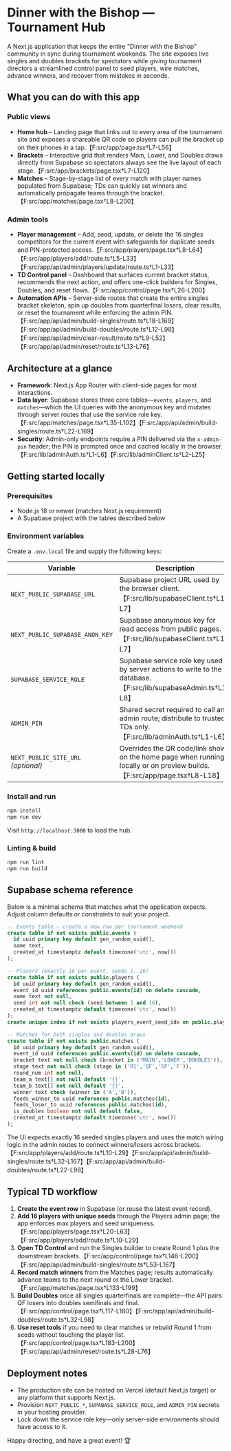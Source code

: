 # Dinner with the Bishop — Tournament Hub

A Next.js application that keeps the entire "Dinner with the Bishop" community in sync during tournament weekends. The site exposes live singles and doubles brackets for spectators while giving tournament directors a streamlined control panel to seed players, wire matches, advance winners, and recover from mistakes in seconds.

## What you can do with this app

### Public views
- **Home hub** – Landing page that links out to every area of the tournament site and exposes a shareable QR code so players can pull the bracket up on their phones in a tap.【F:src/app/page.tsx†L7-L56】
- **Brackets** – Interactive grid that renders Main, Lower, and Doubles draws directly from Supabase so spectators always see the live layout of each stage.【F:src/app/brackets/page.tsx†L7-L120】
- **Matches** – Stage-by-stage list of every match with player names populated from Supabase; TDs can quickly set winners and automatically propagate teams through the bracket.【F:src/app/matches/page.tsx†L8-L200】

### Admin tools
- **Player management** – Add, seed, update, or delete the 16 singles competitors for the current event with safeguards for duplicate seeds and PIN-protected access.【F:src/app/players/page.tsx†L8-L64】【F:src/app/players/add/route.ts†L5-L33】【F:src/app/api/admin/players/update/route.ts†L1-L33】
- **TD Control panel** – Dashboard that surfaces current bracket status, recommends the next action, and offers one-click builders for Singles, Doubles, and reset flows.【F:src/app/control/page.tsx†L26-L200】
- **Automation APIs** – Server-side routes that create the entire singles bracket skeleton, spin up doubles from quarterfinal losers, clear results, or reset the tournament while enforcing the admin PIN.【F:src/app/api/admin/build-singles/route.ts†L18-L169】【F:src/app/api/admin/build-doubles/route.ts†L12-L98】【F:src/app/api/admin/clear-result/route.ts†L9-L52】【F:src/app/api/admin/reset/route.ts†L13-L76】

## Architecture at a glance
- **Framework**: Next.js App Router with client-side pages for most interactions.
- **Data layer**: Supabase stores three core tables—`events`, `players`, and `matches`—which the UI queries with the anonymous key and mutates through server routes that use the service role key.【F:src/app/matches/page.tsx†L35-L102】【F:src/app/api/admin/build-singles/route.ts†L22-L169】
- **Security**: Admin-only endpoints require a PIN delivered via the `x-admin-pin` header; the PIN is prompted once and cached locally in the browser.【F:src/lib/adminAuth.ts†L1-L6】【F:src/lib/adminClient.ts†L2-L25】

## Getting started locally

### Prerequisites
- Node.js 18 or newer (matches Next.js requirement)
- A Supabase project with the tables described below

### Environment variables
Create a `.env.local` file and supply the following keys:

| Variable | Description |
| --- | --- |
| `NEXT_PUBLIC_SUPABASE_URL` | Supabase project URL used by the browser client.【F:src/lib/supabaseClient.ts†L1-L7】 |
| `NEXT_PUBLIC_SUPABASE_ANON_KEY` | Supabase anonymous key for read access from public pages.【F:src/lib/supabaseClient.ts†L1-L7】 |
| `SUPABASE_SERVICE_ROLE` | Supabase service role key used by server actions to write to the database.【F:src/lib/supabaseAdmin.ts†L1-L8】 |
| `ADMIN_PIN` | Shared secret required to call any admin route; distribute to trusted TDs only.【F:src/lib/adminAuth.ts†L1-L6】 |
| `NEXT_PUBLIC_SITE_URL` *(optional)* | Overrides the QR code/link shown on the home page when running locally or on preview builds.【F:src/app/page.tsx†L8-L18】 |

### Install and run
```bash
npm install
npm run dev
```
Visit `http://localhost:3000` to load the hub.

### Linting & build
```bash
npm run lint
npm run build
```

## Supabase schema reference
Below is a minimal schema that matches what the application expects. Adjust column defaults or constraints to suit your project.

```sql
-- Events table – create a new row per tournament weekend
create table if not exists public.events (
  id uuid primary key default gen_random_uuid(),
  name text,
  created_at timestamptz default timezone('utc', now())
);

-- Players (exactly 16 per event, seeds 1..16)
create table if not exists public.players (
  id uuid primary key default gen_random_uuid(),
  event_id uuid references public.events(id) on delete cascade,
  name text not null,
  seed int not null check (seed between 1 and 16),
  created_at timestamptz default timezone('utc', now())
);
create unique index if not exists players_event_seed_idx on public.players(event_id, seed);

-- Matches for both singles and doubles draws
create table if not exists public.matches (
  id uuid primary key default gen_random_uuid(),
  event_id uuid references public.events(id) on delete cascade,
  bracket text not null check (bracket in ('MAIN','LOWER','DOUBLES')),
  stage text not null check (stage in ('R1','QF','SF','F')),
  round_num int not null,
  team_a text[] not null default '{}',
  team_b text[] not null default '{}',
  winner text check (winner in ('A','B')),
  feeds_winner_to uuid references public.matches(id),
  feeds_loser_to uuid references public.matches(id),
  is_doubles boolean not null default false,
  created_at timestamptz default timezone('utc', now())
);
```
The UI expects exactly 16 seeded singles players and uses the match wiring logic in the admin routes to connect winners/losers across brackets.【F:src/app/players/add/route.ts†L10-L29】【F:src/app/api/admin/build-singles/route.ts†L32-L167】【F:src/app/api/admin/build-doubles/route.ts†L22-L98】

## Typical TD workflow
1. **Create the event row** in Supabase (or reuse the latest event record).
2. **Add 16 players with unique seeds** through the Players admin page; the app enforces max players and seed uniqueness.【F:src/app/players/page.tsx†L20-L63】【F:src/app/players/add/route.ts†L10-L29】
3. **Open TD Control** and run the Singles builder to create Round 1 plus the downstream brackets.【F:src/app/control/page.tsx†L146-L200】【F:src/app/api/admin/build-singles/route.ts†L53-L167】
4. **Record match winners** from the Matches page; results automatically advance teams to the next round or the Lower bracket.【F:src/app/matches/page.tsx†L133-L199】
5. **Build Doubles** once all singles quarterfinals are complete—the API pairs QF losers into doubles semifinals and final.【F:src/app/control/page.tsx†L117-L180】【F:src/app/api/admin/build-doubles/route.ts†L32-L98】
6. **Use reset tools** if you need to clear matches or rebuild Round 1 from seeds without touching the player list.【F:src/app/control/page.tsx†L183-L200】【F:src/app/api/admin/reset/route.ts†L28-L76】

## Deployment notes
- The production site can be hosted on Vercel (default Next.js target) or any platform that supports Next.js.
- Provision `NEXT_PUBLIC_*`, `SUPABASE_SERVICE_ROLE`, and `ADMIN_PIN` secrets in your hosting provider.
- Lock down the service role key—only server-side environments should have access to it.

Happy directing, and have a great event! 🏆
